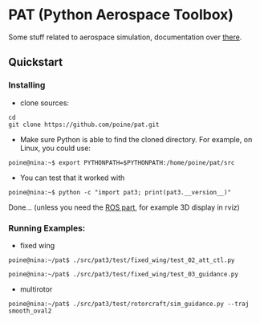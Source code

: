 # PAT (Python Aerospace Toolbox)

Some stuff related to aerospace simulation, documentation over [there](https://poine.github.io/pat).

## Quickstart

### Installing

 * clone sources:
 ```console
 cd
 git clone https://github.com/poine/pat.git
 ```

 * Make sure Python is able to find the cloned directory. For example, on Linux, you could use:

 ```console
 poine@nina:~$ export PYTHONPATH=$PYTHONPATH:/home/poine/pat/src
 ```

 * You can test that it worked with

 ```console
 poine@nina:~$ python -c "import pat3; print(pat3.__version__)"
 ```

Done... (unless you need the [ROS part](https://poine.github.io/pat/ros_intro.html), for example 3D display in rviz)


###  Running Examples:

   * fixed wing
 
```console
poine@nina:~/pat$ ./src/pat3/test/fixed_wing/test_02_att_ctl.py
```

```console
poine@nina:~/pat$ ./src/pat3/test/fixed_wing/test_03_guidance.py
```


   * multirotor
 
```console
poine@nina:~/pat$ ./src/pat3/test/rotorcraft/sim_guidance.py --traj smooth_oval2
```



